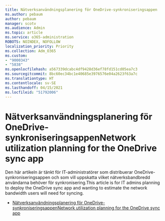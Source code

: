 ```yaml
---
title: Nätverksanvändningsplanering för OneDrive-synkroniseringsappen
ms.author: pebaum
author: pebaum
manager: scotv
ms.audience: Admin
ms.topic: article
ms.service: o365-administration
ROBOTS: NOINDEX, NOFOLLOW
localization_priority: Priority
ms.collection: Adm_O365
ms.custom:
- "9000343"
- "5838"
ms.openlocfilehash: a567339dcabc4df9428d36ef78fd151cd05ea7c3
ms.sourcegitcommit: 8bc60ec34bc1e40685e3976576e04a2623f63a7c
ms.translationtype: HT
ms.contentlocale: sv-SE
ms.lasthandoff: 04/15/2021
ms.locfileid: "51792006"
---
```

# <a name="network-utilization-planning-for-the-onedrive-sync-app"></a><span data-ttu-id="5a691-102">Nätverksanvändningsplanering för OneDrive-synkroniseringsappen</span><span class="sxs-lookup"><span data-stu-id="5a691-102">Network utilization planning for the OneDrive sync app</span></span>

<span data-ttu-id="5a691-103">Den här artikeln är tänkt för IT-administratörer som distribuerar OneDrive-synkroniseringsappen och som vill uppskatta vilket nätverksbandbredd användarna behöver för synkronisering.</span><span class="sxs-lookup"><span data-stu-id="5a691-103">This article is for IT admins planning to deploy the OneDrive sync app and wanting to estimate the network bandwidth users will need for syncing.</span></span>  

- [<span data-ttu-id="5a691-104">Nätverksanvändningsplanering för OneDrive-synkroniseringsappen</span><span class="sxs-lookup"><span data-stu-id="5a691-104">Network utilization planning for the OneDrive sync app</span></span>](https://docs.microsoft.com/onedrive/network-utilization-planning)